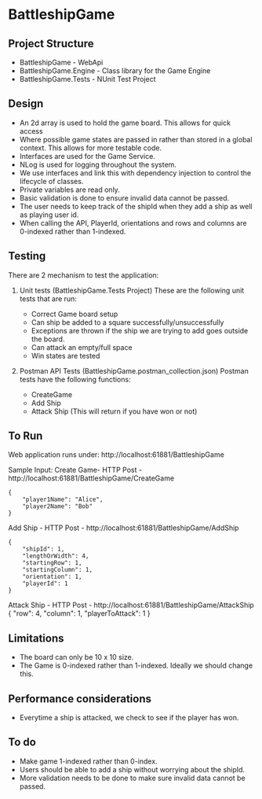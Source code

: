 # BattleshipGame
## Project Structure
- BattleshipGame - WebApi
- BattleshipGame.Engine - Class library for the Game Engine
- BattleshipGame.Tests - NUnit Test Project

## Design
- An 2d array is used to hold the game board. This allows for quick access
- Where possible game states are passed in rather than stored in a global context. This allows for more testable code.
- Interfaces are used for the Game Service.
- NLog is used for logging throughout the system.
- We use interfaces and link this with dependency injection to control the lifecycle of classes.
- Private variables are read only.
- Basic validation is done to ensure invalid data cannot be passed.
- The user needs to keep track of the shipId when they add a ship as well as playing user id.
- When calling the API, PlayerId, orientations and rows and columns are 0-indexed rather than 1-indexed.

## Testing
There are 2 mechanism to test the application:
1. Unit tests (BattleshipGame.Tests Project)
These are the following unit tests that are run:
    - Correct Game board setup
    - Can ship be added to a square successfully/unsuccessfully
    - Exceptions are thrown if the ship we are trying to add goes outside the board.
    - Can attack an empty/full space
    - Win states are tested

2. Postman API Tests (BattleshipGame.postman_collection.json)
Postman tests have the following functions: 
    - CreateGame
    - Add Ship
    - Attack Ship (This will return if you have won or not)

## To Run
Web application runs under: http://localhost:61881/BattleshipGame

Sample Input: 
Create Game- HTTP Post - http://localhost:61881/BattleshipGame/CreateGame

    {
	    "player1Name": "Alice",
	    "player2Name": "Bob"
    }

Add Ship - HTTP Post - http://localhost:61881/BattleshipGame/AddShip

    {
        "shipId": 1,
        "lengthOrWidth": 4,
        "startingRow": 1,
        "startingColumn": 1,
        "orientation": 1,
        "playerId": 1
    }

Attack Ship - HTTP Post - http://localhost:61881/BattleshipGame/AttackShip
    {
        "row": 4,
        "column": 1,
        "playerToAttack": 1
    }

## Limitations
- The board can only be 10 x 10 size.
- The Game is 0-indexed rather than 1-indexed. Ideally we should change this.

## Performance considerations
- Everytime a ship is attacked, we check to see if the player has won.

## To do
- Make game 1-indexed rather than 0-index.
- Users should be able to add a ship without worrying about the shipId.
- More validation needs to be done to make sure invalid data cannot be passed.
